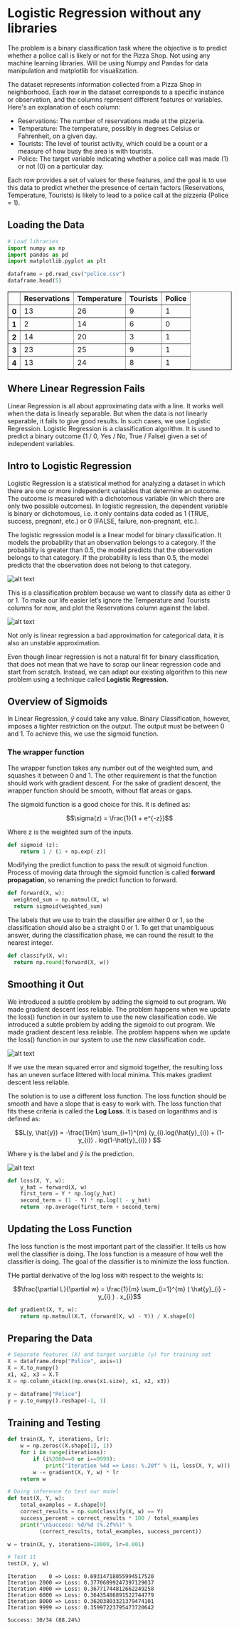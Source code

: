 # Logistic Regression without any libraries
The problem is a binary classification task where the objective is to predict whether a police call is likely or not for the Pizza Shop. Not using any machine learning libraries. Will be using Numpy and Pandas for data manipulation and matplotlib for visualization.

The dataset represents information collected from a Pizza Shop in neighborhood. Each row in the dataset corresponds to a specific instance or observation, and the columns represent different features or variables. Here's an explanation of each column:

- Reservations: The number of reservations made at the pizzeria.
- Temperature: The temperature, possibly in degrees Celsius or Fahrenheit, on a given day.
- Tourists: The level of tourist activity, which could be a count or a measure of how busy the area is with tourists.
- Police: The target variable indicating whether a police call was made (1) or not (0) on a particular day.

Each row provides a set of values for these features, and the goal is to use this data to predict whether the presence of certain factors (Reservations, Temperature, Tourists) is likely to lead to a police call at the pizzeria (Police = 1).

## Loading the Data


```python
# Load libraries
import numpy as np
import pandas as pd
import matplotlib.pyplot as plt
```


```python
dataframe = pd.read_csv("police.csv")
dataframe.head(5)
```




<div>
<table border="1" class="dataframe">
  <thead>
    <tr style="text-align: right;">
      <th></th>
      <th>Reservations</th>
      <th>Temperature</th>
      <th>Tourists</th>
      <th>Police</th>
    </tr>
  </thead>
  <tbody>
    <tr>
      <th>0</th>
      <td>13</td>
      <td>26</td>
      <td>9</td>
      <td>1</td>
    </tr>
    <tr>
      <th>1</th>
      <td>2</td>
      <td>14</td>
      <td>6</td>
      <td>0</td>
    </tr>
    <tr>
      <th>2</th>
      <td>14</td>
      <td>20</td>
      <td>3</td>
      <td>1</td>
    </tr>
    <tr>
      <th>3</th>
      <td>23</td>
      <td>25</td>
      <td>9</td>
      <td>1</td>
    </tr>
    <tr>
      <th>4</th>
      <td>13</td>
      <td>24</td>
      <td>8</td>
      <td>1</td>
    </tr>
  </tbody>
</table>
</div>



## Where Linear Regression Fails
Linear Regression is all about approximating data with a line. It works well when the data is linearly separable. But when the data is not linearly separable, it fails to give good results. In such cases, we use Logistic Regression. Logistic Regression is a classification algorithm. It is used to predict a binary outcome (1 / 0, Yes / No, True / False) given a set of independent variables.

## Intro to Logistic Regression
Logistic Regression is a statistical method for analyzing a dataset in which there are one or more independent variables that determine an outcome. The outcome is measured with a dichotomous variable (in which there are only two possible outcomes). In logistic regression, the dependent variable is binary or dichotomous, i.e. it only contains data coded as 1 (TRUE, success, pregnant, etc.) or 0 (FALSE, failure, non-pregnant, etc.).

The logistic regression model is a linear model for binary classification. It models the probability that an observation belongs to a category. If the probability is greater than 0.5, the model predicts that the observation belongs to that category. If the probability is less than 0.5, the model predicts that the observation does not belong to that category.

![alt text](files/pizza_data.png)

This is a classification problem because we want to classify data as either 0 or 1.
To make our life easier let’s ignore the Temperature and Tourists columns for now, and plot the Reservations column against the label.

![alt text](files/plot_res_label.png)

Not only is linear regression a bad approximation for categorical data, it is also an unstable approximation.

Even though linear regression is not a natural fit for binary classification, that  does not mean that we have to scrap our linear regression code and start from scratch. Instead, we can adapt our existing algorithm to this new problem using a technique called **Logistic Regression.**

## Overview of Sigmoids

In Linear Regression, $\hat{y}$ could take any value. Binary Classification, however, imposes a tighter restriction on the output. The output must be between 0 and 1. To achieve this, we use the sigmoid function.

### The wrapper function

The wrapper function takes any number out of the weighted sum, and squashes it between 0 and 1. 
The other requirement is that the function should work with gradient descent.
For the sake of gradient descent, the wrapper function should be smooth, without flat areas or gaps.

The sigmoid function is a good choice for this. It is defined as:

$$\sigma(z) = \frac{1}{1 + e^{-z}}$$

Where z is the weighted sum of the inputs.


```python
def sigmoid (z):
    return 1 / (1 + np.exp(-z))
```

Modifying the predict function to pass the result ot sigmoid function.
Process of moving data through the sigmoid function is called **forward propagation**, so renaming the predict function to forward.


```python
def forward(X, w):
  weighted_sum = np.matmul(X, w) 
  return sigmoid(weighted_sum)
```

The labels that we use to train the classifier are either 0 or 1, so the classification should also be a straight 0 or 1. To get that unambiguous answer, during the classification phase, we can round the result to the nearest integer.


```python
def classify(X, w):
  return np.round(forward(X, w))
```

## Smoothing it Out

We introduced a subtle problem by adding the sigmoid to out program. We made gradient descent less reliable. The problem happens when we update the loss() function in our system to use the new classification code.
We introduced a subtle problem by adding the sigmoid to out program. We made gradient descent less reliable. The problem happens when we update the loss() function in our system to use the new classification code.

![alt text](files/loss_mse.png)

If we use the mean squared error and sigmoid together, the resulting loss has an uneven surface littered with local minima. This makes gradient descent less reliable.

The solution is to use a different loss function. The loss function should be smooth and have a slope that is easy to work with. The loss function that fits these criteria is called the **Log Loss**.
It is based on logarithms and is defined as:

$$L(y, \hat{y}) = -\frac{1}{m} \sum_{i=1}^{m} (y_{i}.log(\hat{y}_{i}) + (1-y_{i}) . log(1-\hat{y}_{i}) ) $$

Where y is the label and $\hat{y}$ is the prediction.

![alt text](files/updated_loss.png)


```python
def loss(X, Y, w):
    y_hat = forward(X, w)
    first_term = Y * np.log(y_hat)
    second_term = (1 - Y) * np.log(1 - y_hat) 
    return -np.average(first_term + second_term)
```

## Updating the Loss Function

The loss function is the most important part of the classifier. It tells us how well the classifier is doing. The loss function is a measure of how well the classifier is doing. The goal of the classifier is to minimize the loss function.

THe partial derivative of the log loss with respect to the weights is:

$$\frac{\partial L}{\partial w} = \frac{1}{m} \sum_{i=1}^{m} ( \hat{y}_{i} - y_{i} ) . x_{i}$$


```python
def gradient(X, Y, w):
    return np.matmul(X.T, (forward(X, w) - Y)) / X.shape[0]
```

## Preparing the Data


```python
# Separate features (X) and target variable (y) for training set
X = dataframe.drop("Police", axis=1)
X = X.to_numpy()
x1, x2, x3 = X.T
X = np.column_stack((np.ones(x1.size), x1, x2, x3))

y = dataframe["Police"]
y = y.to_numpy().reshape(-1, 1)
```

## Training and Testing


```python
def train(X, Y, iterations, lr):
    w = np.zeros((X.shape[1], 1))
    for i in range(iterations):
        if (i%2000==0 or i==9999):
            print("Iteration %4d => Loss: %.20f" % (i, loss(X, Y, w)))
        w -= gradient(X, Y, w) * lr
    return w

# Doing inference to test our model
def test(X, Y, w):
    total_examples = X.shape[0]
    correct_results = np.sum(classify(X, w) == Y)
    success_percent = correct_results * 100 / total_examples
    print("\nSuccess: %d/%d (%.2f%%)" %
          (correct_results, total_examples, success_percent))
```


```python
w = train(X, y, iterations=10000, lr=0.001)

# Test it
test(X, y, w)
```

    Iteration    0 => Loss: 0.69314718055994517520
    Iteration 2000 => Loss: 0.37706099247397129037
    Iteration 4000 => Loss: 0.36771744812662249258
    Iteration 6000 => Loss: 0.36435486891522744779
    Iteration 8000 => Loss: 0.36203803321379474101
    Iteration 9999 => Loss: 0.35997223795473720642
    
    Success: 30/34 (88.24%)
    
